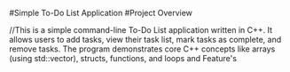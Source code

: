 #Simple To-Do List Application
#Project Overview

//This is a simple command-line To-Do List application written in C++. 
It allows users to add tasks, view their task list, 
mark tasks as complete, and remove tasks. 
The program demonstrates core C++ concepts like arrays (using std::vector), structs, functions, and loops and Feature's
